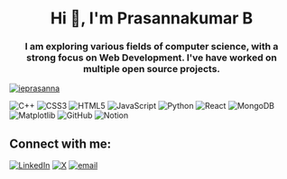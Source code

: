 <h1 align="center">Hi 👋, I'm Prasannakumar B</h1>
<h3 align="center">I am exploring various fields of computer science, with a strong focus on Web Development. I've have worked on multiple open source projects.
</h3>

<p align="left"> <a href="https://twitter.com/ieprasanna" target="blank"><img src="https://img.shields.io/twitter/follow/ieprasanna?logo=twitter&style=for-the-badge" alt="ieprasanna" /></a> </p>

![C++](https://img.shields.io/badge/c++-%2300599C.svg?style=flat&logo=c%2B%2B&logoColor=white) ![CSS3](https://img.shields.io/badge/css3-%231572B6.svg?style=flat&logo=css3&logoColor=white) ![HTML5](https://img.shields.io/badge/html5-%23E34F26.svg?style=flat&logo=html5&logoColor=white) ![JavaScript](https://img.shields.io/badge/javascript-%23323330.svg?style=flat&logo=javascript&logoColor=%23F7DF1E) ![Python](https://img.shields.io/badge/python-3670A0?style=flat&logo=python&logoColor=ffdd54) ![React](https://img.shields.io/badge/react-%2320232a.svg?style=flat&logo=react&logoColor=%2361DAFB) ![MongoDB](https://img.shields.io/badge/MongoDB-%234ea94b.svg?style=flat&logo=mongodb&logoColor=white) ![Matplotlib](https://img.shields.io/badge/Matplotlib-%23ffffff.svg?style=flat&logo=Matplotlib&logoColor=black) ![GitHub](https://img.shields.io/badge/github-%23121011.svg?style=flat&logo=github&logoColor=white) ![Notion](https://img.shields.io/badge/Notion-%23000000.svg?style=flat&logo=notion&logoColor=white)




## Connect with me:
[![LinkedIn](https://img.shields.io/badge/LinkedIn-%230077B5.svg?logo=linkedin&logoColor=white)](https://linkedin.com/in/iprasanna-dev) [![X](https://img.shields.io/badge/X-black.svg?logo=X&logoColor=white)](https://x.com/ieprasanna) [![email](https://img.shields.io/badge/Email-D14836?logo=gmail&logoColor=white)](mailto:iprasannamb@gmail.com) 

